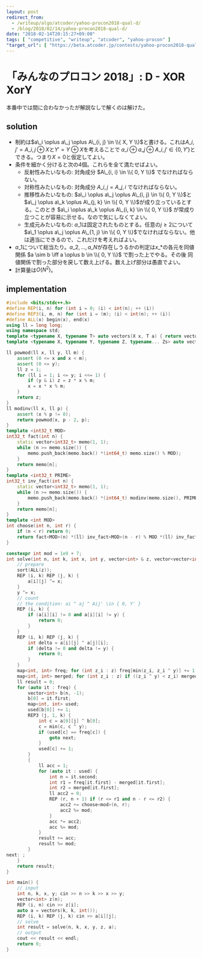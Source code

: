 ```yaml
---
layout: post
redirect_from:
  - /writeup/algo/atcoder/yahoo-procon2018-qual-d/
  - /blog/2018/02/14/yahoo-procon2018-qual-d/
date: "2018-02-14T20:15:27+09:00"
tags: [ "competitive", "writeup", "atcoder", "yahoo-procon" ]
"target_url": [ "https://beta.atcoder.jp/contests/yahoo-procon2018-qual/tasks/yahoo_procon2018_qual_d" ]
---
```


# 「みんなのプロコン 2018」: D - XOR XorY

本番中では間に合わなかったが解説なしで解くのは解けた。

## solution

-   制約は$a\_i \oplus a\_j \oplus A\_{i, j} \in \\{ X, Y \\}$と書ける。これは$A\_{i, j}' = A\_{i, j} \oplus X$と$Y' = Y \oplus X$を考えることで $a\_i \oplus a\_j \oplus A\_{i, j}' \in \{ 0, Y' \}$とできる。つまり$X = 0$と仮定してよい。
-   条件を細かく分けると次の$4$個。これらを全て満たせばよい。
    -   反射性みたいなもの: 対角成分 $A\_{i, i} \in \\{ 0, Y \\}$ でなければならない。
    -   対称性みたいなもの: 対角成分 $A\_{i, j} = A\_{j, i}$ でなければならない。
    -   推移性みたいなもの: $a\_i \oplus a\_j \oplus A\_{i, j} \in \\{ 0, Y \\}$と$a\_j \oplus a\_k \oplus A\_{j, k} \in \\{ 0, Y \\}$が成り立っているとする。このとき $a\_i \oplus a\_k \oplus A\_{i, k} \in \\{ 0, Y \\}$ が常成り立つことが容易に示せる。なので気にしなくてよい。
    -   生成元みたいなもの: $a\_1$は固定されたものとする。任意の$j \ge 2$について$a\_1 \oplus a\_j \oplus A\_{1, j} \in \\{ 0, Y \\}$でなければならない。他は適当にできるので、これだけを考えればよい。
-   $a\_1$について総当たり。$a\_2, \dots, a\_N$が存在しうるかの判定は$x\_\ast$の各元を同値関係 $a \sim b \iff a \oplus b \in \\{ 0, Y \\}$ で割った上でやる。その後 同値関係で割った部分を戻して数え上げる。数え上げ部分は愚直でよい。
-   計算量は$O(N^2)$。



## implementation

``` c++
#include <bits/stdc++.h>
#define REP(i, n) for (int i = 0; (i) < int(n); ++ (i))
#define REP3(i, m, n) for (int i = (m); (i) < int(n); ++ (i))
#define ALL(x) begin(x), end(x)
using ll = long long;
using namespace std;
template <typename X, typename T> auto vectors(X x, T a) { return vector<T>(x, a); }
template <typename X, typename Y, typename Z, typename... Zs> auto vectors(X x, Y y, Z z, Zs... zs) { auto cont = vectors(y, z, zs...); return vector<decltype(cont)>(x, cont); }

ll powmod(ll x, ll y, ll m) {
    assert (0 <= x and x < m);
    assert (0 <= y);
    ll z = 1;
    for (ll i = 1; i <= y; i <<= 1) {
        if (y & i) z = z * x % m;
        x = x * x % m;
    }
    return z;
}
ll modinv(ll x, ll p) {
    assert (x % p != 0);
    return powmod(x, p - 2, p);
}
template <int32_t MOD>
int32_t fact(int n) {
    static vector<int32_t> memo(1, 1);
    while (n >= memo.size()) {
        memo.push_back(memo.back() *(int64_t) memo.size() % MOD);
    }
    return memo[n];
}
template <int32_t PRIME>
int32_t inv_fact(int n) {
    static vector<int32_t> memo(1, 1);
    while (n >= memo.size()) {
        memo.push_back(memo.back() *(int64_t) modinv(memo.size(), PRIME) % PRIME);
    }
    return memo[n];
}
template <int MOD>
int choose(int n, int r) {
    if (n < r) return 0;
    return fact<MOD>(n) *(ll) inv_fact<MOD>(n - r) % MOD *(ll) inv_fact<MOD>(r) % MOD;
}

constexpr int mod = 1e9 + 7;
int solve(int n, int k, int x, int y, vector<int> & z, vector<vector<int> > & a) {
    // prepare
    sort(ALL(z));
    REP (i, k) REP (j, k) {
        a[i][j] ^= x;
    }
    y ^= x;
    // count
    // the condition: ai ^ aj ^ Aij' \in { 0, Y' }
    REP (i, k) {
        if (a[i][i] != 0 and a[i][i] != y) {
            return 0;
        }
    }
    REP (i, k) REP (j, k) {
        int delta = a[i][j] ^ a[j][i];
        if (delta != 0 and delta != y) {
            return 0;
        }
    }
    map<int, int> freq; for (int z_i : z) freq[min(z_i, z_i ^ y)] += 1;
    map<int, int> merged; for (int z_i : z) if ((z_i ^ y) < z_i) merged[z_i ^ y] += 1;
    ll result = 0;
    for (auto it : freq) {
        vector<int> b(n, -1);
        b[0] = it.first;
        map<int, int> used;
        used[b[0]] += 1;
        REP3 (j, 1, k) {
            int c = a[0][j] ^ b[0];
            c = min(c, c ^ y);
            if (used[c] == freq[c]) {
                goto next;
            }
            used[c] += 1;
        }
        {
            ll acc = 1;
            for (auto it : used) {
                int n = it.second;
                int r1 = freq[it.first] - merged[it.first];
                int r2 = merged[it.first];
                ll acc2 = 0;
                REP (r, n + 1) if (r <= r1 and n - r <= r2) {
                    acc2 += choose<mod>(n, r);
                    acc2 %= mod;
                }
                acc *= acc2;
                acc %= mod;
            }
            result += acc;
            result %= mod;
        }
next: ;
    }
    return result;
}

int main() {
    // input
    int n, k, x, y; cin >> n >> k >> x >> y;
    vector<int> z(n);
    REP (i, n) cin >> z[i];
    auto a = vectors(k, k, int());
    REP (i, k) REP (j, k) cin >> a[i][j];
    // solve
    int result = solve(n, k, x, y, z, a);
    // output
    cout << result << endl;
    return 0;
}
```
